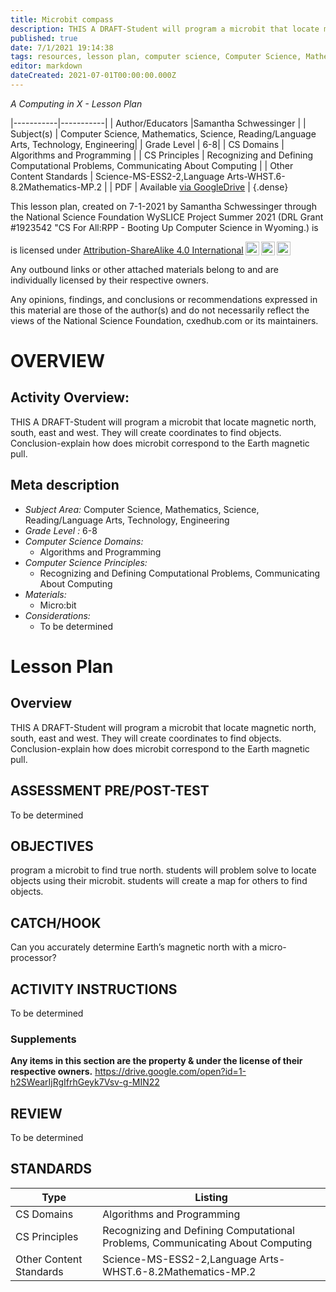 ```yaml
---
title: Microbit compass
description: THIS A DRAFT-Student will program a microbit that locate magnetic north, south, east and west. They will create coordinates to find objects. Conclusion-explain how does microbit correspond to the Earth magnetic pull.
published: true
date: 7/1/2021 19:14:38
tags: resources, lesson plan, computer science, Computer Science, Mathematics, Science, Reading/Language Arts, Technology, Engineering 
editor: markdown
dateCreated: 2021-07-01T00:00:00.000Z
---
```

*A Computing in X - Lesson Plan*

|-----------|-----------|
| Author/Educators |Samantha Schwessinger |
| Subject(s) | Computer Science, Mathematics, Science, Reading/Language Arts, Technology, Engineering|
| Grade Level | 6-8|
| CS Domains | Algorithms and Programming |
| CS Principles | Recognizing and Defining Computational Problems, Communicating About Computing |
| Other Content Standards | Science-MS-ESS2-2,Language Arts-WHST.6-8.2Mathematics-MP.2 | 
| PDF | Available [via GoogleDrive]() |
{.dense}






This lesson plan, created on 7-1-2021 by Samantha Schwessinger through the National Science Foundation WySLICE Project Summer 2021 (DRL Grant #1923542 "CS For All:RPP - Booting Up Computer Science in Wyoming.) is  <p xmlns:cc="http://creativecommons.org/ns#" >  is licensed under <a href="http://creativecommons.org/licenses/by-sa/4.0/?ref=chooser-v1" target="_blank" rel="license noopener noreferrer" style="display:inline-block;">Attribution-ShareAlike 4.0 International<img style="height:22px!important;margin-left:3px;vertical-align:text-bottom;" src="https://mirrors.creativecommons.org/presskit/icons/cc.svg?ref=chooser-v1"><img style="height:22px!important;margin-left:3px;vertical-align:text-bottom;" src="https://mirrors.creativecommons.org/presskit/icons/by.svg?ref=chooser-v1"><img style="height:22px!important;margin-left:3px;vertical-align:text-bottom;" src="https://mirrors.creativecommons.org/presskit/icons/sa.svg?ref=chooser-v1"></a></p>


Any outbound links or other attached materials belong to and are individually licensed by their respective owners. 


Any opinions, findings, and conclusions or recommendations expressed in this material are those of the author(s) and do not necessarily reflect the views of the National Science Foundation, cxedhub.com or its maintainers.


# OVERVIEW
## Activity Overview:  
THIS A DRAFT-Student will program a microbit that locate magnetic north, south, east and west. They will create coordinates to find objects. Conclusion-explain how does microbit correspond to the Earth magnetic pull.
## Meta description
+ *Subject Area:* Computer Science, Mathematics, Science, Reading/Language Arts, Technology, Engineering 
+ *Grade Level :* 6-8 
+ *Computer Science Domains:*
   + Algorithms and Programming
+ *Computer Science Principles:*
   + Recognizing and Defining Computational Problems, Communicating About Computing
+ *Materials:* 
   + Micro:bit
+ *Considerations:*
   + To be determined


# Lesson Plan
## Overview
THIS A DRAFT-Student will program a microbit that locate magnetic north, south, east and west. They will create coordinates to find objects. Conclusion-explain how does microbit correspond to the Earth magnetic pull.
## ASSESSMENT PRE/POST-TEST
To be determined
## OBJECTIVES
program a microbit to find true north. 
students will problem solve to locate objects using their microbit.
students will create a map for others to find objects.


## CATCH/HOOK
Can you accurately determine Earth’s magnetic north with a micro-processor?


## ACTIVITY INSTRUCTIONS
To be determined


### Supplements
**Any items in this section are the property & under the license of their respective owners.**
https://drive.google.com/open?id=1-h2SWearIjRgIfrhGeyk7Vsv-g-MIN22




## REVIEW
To be determined
## STANDARDS        
| Type | Listing | 
|-----------|-----------|
| CS Domains  | Algorithms and Programming|
| CS Principles   | Recognizing and Defining Computational Problems, Communicating About Computing|
| Other Content Standards | Science-MS-ESS2-2,Language Arts-WHST.6-8.2Mathematics-MP.2  |